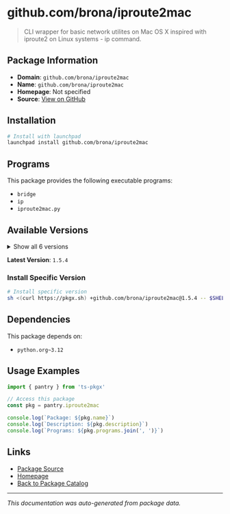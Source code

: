 # github.com/brona/iproute2mac

> CLI wrapper for basic network utilites on Mac OS X inspired with iproute2 on Linux systems - ip command.

## Package Information

- **Domain**: `github.com/brona/iproute2mac`
- **Name**: `github.com/brona/iproute2mac`
- **Homepage**: Not specified
- **Source**: [View on GitHub](https://github.com/pkgxdev/pantry/tree/main/projects/github.com/brona/iproute2mac/package.yml)

## Installation

```bash
# Install with launchpad
launchpad install github.com/brona/iproute2mac
```

## Programs

This package provides the following executable programs:

- `bridge`
- `ip`
- `iproute2mac.py`

## Available Versions

<details>
<summary>Show all 6 versions</summary>

- `1.5.4`, `1.5.3`, `1.5.2`, `1.5.1`, `1.5.0`
- `1.4.1`

</details>

**Latest Version**: `1.5.4`

### Install Specific Version

```bash
# Install specific version
sh <(curl https://pkgx.sh) +github.com/brona/iproute2mac@1.5.4 -- $SHELL -i
```

## Dependencies

This package depends on:

- `python.org~3.12`

## Usage Examples

```typescript
import { pantry } from 'ts-pkgx'

// Access this package
const pkg = pantry.iproute2mac

console.log(`Package: ${pkg.name}`)
console.log(`Description: ${pkg.description}`)
console.log(`Programs: ${pkg.programs.join(', ')}`)
```

## Links

- [Package Source](https://github.com/pkgxdev/pantry/tree/main/projects/github.com/brona/iproute2mac/package.yml)
- [Homepage](#)
- [Back to Package Catalog](../../../package-catalog.md)

---

*This documentation was auto-generated from package data.*
